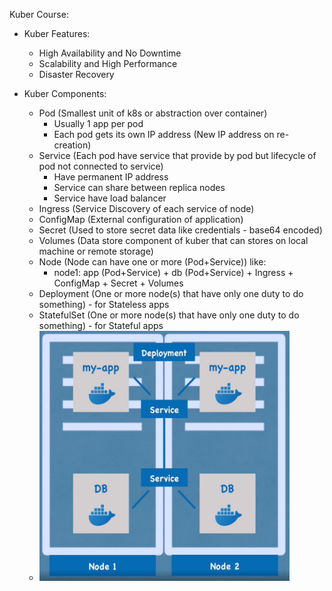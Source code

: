 Kuber Course:

- Kuber Features:
	- High Availability and No Downtime
	- Scalability and High Performance
	- Disaster Recovery

- Kuber Components: 
	- Pod (Smallest unit of k8s or abstraction over container)
		- Usually 1 app per pod
		- Each pod gets its own IP address (New IP address on re-creation)
	- Service (Each pod have service that provide by pod but lifecycle of pod not connected to service)
		- Have permanent IP address
		- Service can share between replica nodes
		- Service have load balancer
	- Ingress (Service Discovery of each service of node)
	- ConfigMap (External configuration of application)
	- Secret (Used to store secret data like credentials - base64 encoded)
	- Volumes (Data store component of kuber that can stores on local machine or remote storage)
	- Node (Node can have one or more (Pod+Service)) like: 
		- node1: 
			app (Pod+Service) + db (Pod+Service) + Ingress + ConfigMap + Secret + Volumes
	- Deployment (One or more node(s) that have only one duty to do something) - for Stateless apps
	- StatefulSet (One or more node(s) that have only one duty to do something) - for Stateful apps
    - <img alt="Components.png" height="400" src="Components.png" width="400"/>